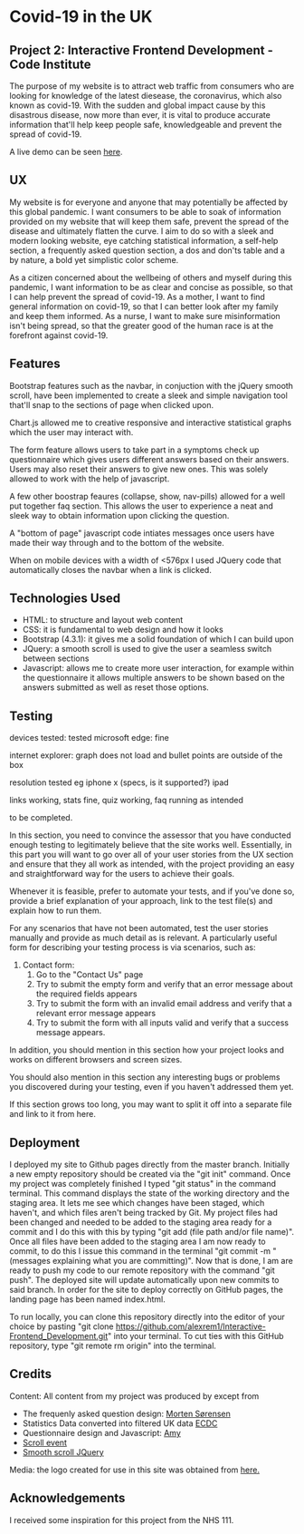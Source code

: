 # Covid-19 in the UK

## Project 2: Interactive Frontend Development - Code Institute
The purpose of my website is to attract web traffic from consumers who are looking for knowledge of the latest diesease,  the coronavirus, which also known as covid-19. With the sudden and global impact cause by this disastrous disease, now more than ever, it is vital to produce accurate information that'll help keep people safe, knowledgeable and prevent the spread of covid-19. 

A live demo can be seen <a href="https://alexrem1.github.io/Interactive-Frontend-Development/">here</a>.

## UX
My website is for everyone and anyone that may potentially be affected by this global pandemic. I want consumers to be able to soak of information provided on my website that will keep them safe, prevent the spread of the disease and ultimately flatten the curve. I aim to do so with a sleek and modern looking website, eye catching statistical information, a self-help section, a frequently asked question section, a dos and don'ts table and a by nature, a bold yet simplistic color scheme.

As a citizen concerned about the wellbeing of others and myself during this pandemic, I want information to be as clear and concise as possible, so that I can help prevent the spread of covid-19.
As a mother, I want to find general information on covid-19, so that I can better look after my family and keep them informed.
As a nurse, I want to make sure misinformation isn't being spread, so that the greater good of the human race is at the forefront against covid-19.

## Features
Bootstrap features such as the navbar, in conjuction with the jQuery smooth scroll, have been implemented to create a sleek and simple navigation tool that'll snap to the sections of page when clicked upon.

Chart.js allowed me to creative responsive and interactive statistical graphs which the user may interact with.

The form feature allows users to take part in a symptoms check up questionnaire which gives users different answers based on their answers. Users may also reset their answers to give new ones. This was solely allowed to work with the help of javascript.

A few other boostrap feaures (collapse, show, nav-pills) allowed for a well put together faq section. This allows the user to experience a neat and sleek way to obtain information upon clicking the question.

A "bottom of page" javascript code intiates messages once users have made their way through and to the bottom of the website.

When on mobile devices with a width of <576px I used JQuery code that automatically closes the navbar when a link is clicked.


## Technologies Used
- HTML: to structure and layout web content
- CSS: it is fundamental to web design and how it looks
- Bootstrap (4.3.1): it gives me a solid foundation of which I can build upon
- JQuery: a smooth scroll is used to give the user a seamless switch between sections
- Javascript: allows me to create more user interaction, for example within the questionnaire it allows multiple answers to be shown based on the answers submitted as well as reset those options.

## Testing

devices tested: tested microsoft edge: fine

internet explorer: graph does not load and bullet points are outside of the box

resolution tested eg iphone x (specs, is it supported?) ipad

links working, stats fine, quiz working, faq running as intended

to be completed.

In this section, you need to convince the assessor that you have conducted enough testing to legitimately believe that the site works well. Essentially, in this part you will want to go over all of your user stories from the UX section and ensure that they all work as intended, with the project providing an easy and straightforward way for the users to achieve their goals.

Whenever it is feasible, prefer to automate your tests, and if you've done so, provide a brief explanation of your approach, link to the test file(s) and explain how to run them.

For any scenarios that have not been automated, test the user stories manually and provide as much detail as is relevant. A particularly useful form for describing your testing process is via scenarios, such as:

1. Contact form:
    1. Go to the "Contact Us" page
    2. Try to submit the empty form and verify that an error message about the required fields appears
    3. Try to submit the form with an invalid email address and verify that a relevant error message appears
    4. Try to submit the form with all inputs valid and verify that a success message appears.

In addition, you should mention in this section how your project looks and works on different browsers and screen sizes.

You should also mention in this section any interesting bugs or problems you discovered during your testing, even if you haven't addressed them yet.

If this section grows too long, you may want to split it off into a separate file and link to it from here.

## Deployment
I deployed my site to Github pages directly from the master branch. Initially a new empty repository should be created via the "git init" command. Once my project was completely finished I typed "git status" in the command terminal. This command displays the state of the working directory and the staging area. It lets me see which changes have been staged, which haven't, and which files aren't being tracked by Git. My project files had been changed and needed to be added to the staging area ready for a commit and I do this with this by typing "git add (file path and/or file name)". Once all files have been added to the staging area I am now ready to commit, to do this I issue this command in the terminal "git commit -m "(messages explaining what you are committing)". Now that is done, I am are ready to push my code to our remote repository with the command "git push". The deployed site will update automatically upon new commits to said branch. In order for the site to deploy correctly on GitHub pages, the landing page has been named index.html.

To run locally, you can clone this repository directly into the editor of your choice by pasting "git clone https://github.com/alexrem1/Interactive-Frontend_Development.git" into your terminal. To cut ties with this GitHub repository, type "git remote rm origin" into the terminal.

## Credits
Content: All content from my project was produced by except from
- The frequenly asked question design: <a href="https://codepen.io/moso/pen/vKGxMx">Morten Sørensen</a>
- Statistics Data converted into filtered UK data <a href="https://www.ecdc.europa.eu/en/geographical-distribution-2019-ncov-cases">ECDC</a> 
- Questionnaire design and Javascript: <a href="https://codepen.io/amyfu/pen/oLChg">Amy</a>
- <a href="https://www.youtube.com/watch?v=V9CY0F4Wc7M">Scroll event</a> 
- <a href="https://youtu.be/y9nlfqT4s9s?t=1025">Smooth scroll JQuery</a> 

Media: the logo created for use in this site was obtained from <a href="https://www.freelogodesign.org/">here.</a>

## Acknowledgements
I received some inspiration for this project from the NHS 111.
